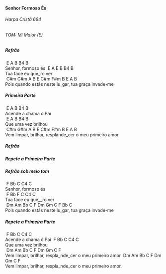 #### Senhor Formoso És <br />

###### Harpa Cristã 664 <br />

###### TOM: Mi Maior (E) <br />

##### Refrão

​         E             A     B     B4  B <br />Senhor, formoso és
​          E               A  E    B  B4  B <br />
Tua face eu que_ro ver <br />
​              C#m     G#m     A   B   E    C#m       F#m     B          E  A  B <br />
Pois quando estás  neste lu_gar,       tua graça invade-me <br />

##### Primeira Parte 

​     E              A            B  B4  B <br />
Acende a chama ó Pai <br />
​         E        A           B     B4  B <br />
Que uma vez brilhou <br />
​              C#m      G#m         A   B    E  C#m      F#m       B           E    A  B <br />
Vem limpar, brilhar, resplande_cer         o meu primeiro amor <br />

##### Refrão <br />

##### Repete a Primeira Parte <br />

##### Refrão sob meio tom <br />

​         F              Bb  C    C4  C <br />Senhor, formoso és <br />
​         F              Bb    F   C    C4  C <br />
Tua face eu que__ro ver <br />
​           Dm          Am       Bb  C    F    Dm          Gm      C         F     Bb  C <br />
Pois quando estás  neste  lu_gar,       tua graça invade-me <br />

##### Repete a Primeira Parte  <br />

​     F               Bb         C      C4  C <br />
Acende a chama ó Pai
​         F        Bb         C     C4  C <br />
Que uma vez brilhou <br />
​               Dm        Am        Bb      C    F  Dm      Gm          C           F  <br />
Vem limpar, brilhar, respla_nde_cer        o meu primeiro amor
​               Dm       Am         Bb     C     F  Dm       Gm         C           F  <br />
Vem limpar, brilhar, respla_nde_cer        o meu primeiro amor. <br />





  

